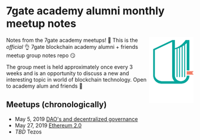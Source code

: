 # 7gate academy alumni monthly meetup notes

<img src="assets/7gate-academy-light.png" align="right" width="120" height="178">

Notes from the 7gate academy meetups! :book:
This is the _official_ :ok_hand: 7gate blockchain academy alumni + friends meetup group notes repo :smirk:

The group meet is held approximately once every 3 weeks and is an opportunity to discuss a new and interesting topic in world of blockchain technology. Open to academy alum and friends :raised_hands:

## Meetups (chronologically) 
 - May 5, 2019 [DAO's and decentralized governance](DAOs_may_5_2019.md) 
 - May 27, 2019 [Ethereum 2.0](Eth2.0_may_27_2019.md)
 - _TBD_  Tezos
